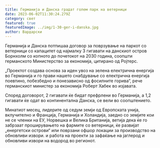 ```yaml
---
title: Германија и Данска градат голем парк на ветерници
date: 2023-06-02T11:30:24.279Z
category: свет
featured: true
featuredImage: ../img/1-30-ger-i-danska.jpg
author: Вардарски
---
```

Германија и Данска потпишаа договор за поврзување на паркот со ветерници со капацитет од најмалку 3 гигавати на данскиот остров Борнхолм со копното до почетокот на 2030 година, соопшти германското Министерство за економија, цитирано од Ројтерс.

„Проектот создава основа за иден увоз на зелена електрична енергија во Германија и го прави нашето снабдување со електрична енергија поевтино, побезбедно и понезависно од фосилните горива“, рече германскиот министер за економија Роберт Хабек во изјавата.

Според договорот, 2 гигавати ќе бидат префрлени во Германија, а 1,2 гигавати ќе одат во континентална Данска, се вели во соопштението.

Минатиот месец, лидерите од седум земји од Европската унија, вклучително и Франција, Германија и Холандија, заедно со земјите кои не се членки на ЕУ, Норвешка и Велика Британија, ветија дека ќе го забрзаат проширувањето на фармите со ветерници, ќе развијат „енергетски острови“ или поврзани офшор локации за производство на обновливи извори. и работа на проекти за зафаќање на јаглерод и обновливи извори на водород во регионот.